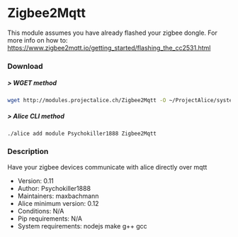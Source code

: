 # Zigbee2Mqtt

This module assumes you have already flashed your zigbee dongle. For more info on how to: https://www.zigbee2mqtt.io/getting_started/flashing_the_cc2531.html

### Download

##### > WGET method
```bash
wget http://modules.projectalice.ch/Zigbee2Mqtt -O ~/ProjectAlice/system/moduleInstallTickets/Zigbee2Mqtt.install
```

##### > Alice CLI method
```bash
./alice add module Psychokiller1888 Zigbee2Mqtt
```

### Description

Have your zigbee devices communicate with alice directly over mqtt

- Version: 0.11
- Author: Psychokiller1888
- Maintainers: maxbachmann
- Alice minimum version: 0.12
- Conditions: N/A
- Pip requirements: N/A
- System requirements: nodejs make g++ gcc
